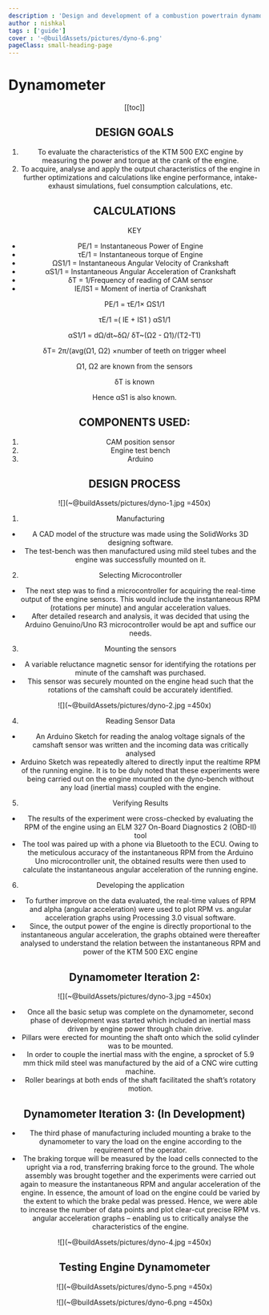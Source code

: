 ```yaml
---
description : 'Design and development of a combustion powertrain dynamometer'
author : nishkal
tags : ['guide']
cover : '~@buildAssets/pictures/dyno-6.png'
pageClass: small-heading-page
---
```


# Dynamometer

<Header />

[[toc]]

## DESIGN GOALS
1. To evaluate the characteristics of the KTM 500 EXC engine by
measuring the power and torque at the crank of the engine.
2. To acquire, analyse and apply the output characteristics of the
engine in further optimizations and calculations like engine
performance, intake-exhaust simulations, fuel consumption
calculations, etc.

## CALCULATIONS
KEY
* PE/1 = Instantaneous Power of Engine
* τE/1 = Instantaneous torque of Engine
* ΩS1/1 = Instantaneous Angular Velocity of Crankshaft
* αS1/1 = Instantaneous Angular Acceleration of Crankshaft
* δT = 1/Frequency of reading of CAM sensor
* IE/IS1 = Moment of inertia of Crankshaft


PE/1 = τE/1× ΩS1/1

τE/1 =( IE + IS1 ) αS1/1

αS1/1 = dΩ/dt~δΩ/ δT~(Ω2 - Ω1)/(T2-T1)

δT= 2π/(avg(Ω1, Ω2) ×number of teeth on trigger wheel

Ω1, Ω2 are known from the sensors

δT is known

Hence αS1 is also known. 

## COMPONENTS USED:
1. CAM position sensor
2. Engine test bench
3. Arduino


## DESIGN PROCESS

![](~@buildAssets/pictures/dyno-1.jpg =450x)

1. Manufacturing
* A CAD model of the structure was made using the SolidWorks
3D designing software.
* The test-bench was then manufactured using mild steel tubes
and the engine was successfully mounted on it.
2. Selecting Microcontroller
* The next step was to find a microcontroller for acquiring the
real-time output of the engine sensors. This would include the
instantaneous RPM (rotations per minute) and angular
acceleration values.
* After detailed research and analysis, it was decided that using
the Arduino Genuino/Uno R3 microcontroller would be apt
and suffice our needs.
3. Mounting the sensors
* A variable reluctance magnetic sensor for identifying the
rotations per minute of the camshaft was purchased.
* This sensor was securely mounted on the engine head such
that the rotations of the camshaft could be accurately
identified. 

![](~@buildAssets/pictures/dyno-2.jpg =450x)

4. Reading Sensor Data
* An Arduino Sketch for reading the analog voltage signals of the
camshaft sensor was written and the incoming data was critically
analysed
* Arduino Sketch was repeatedly altered to directly input the realtime RPM of the running engine. It is to be duly noted that these
experiments were being carried out on the engine mounted on the
dyno-bench without any load (inertial mass) coupled with the
engine.

5. Verifying Results
* The results of the experiment were cross-checked by evaluating
the RPM of the engine using an ELM 327 On-Board Diagnostics 2
(OBD-II) tool
* The tool was paired up with a phone via Bluetooth to the ECU.
Owing to the meticulous accuracy of the instantaneous RPM
from the Arduino Uno microcontroller unit, the obtained results
were then used to calculate the instantaneous angular
acceleration of the running engine.
6. Developing the application
* To further improve on the data evaluated, the real-time values of
RPM and alpha (angular acceleration) were used to plot RPM vs.
angular acceleration graphs using Processing 3.0 visual software.
* Since, the output power of the engine is directly proportional to
the instantaneous angular acceleration, the graphs obtained were
thereafter analysed to understand the relation between the
instantaneous RPM and power of the KTM 500 EXC engine

## Dynamometer Iteration 2:

![](~@buildAssets/pictures/dyno-3.jpg =450x)

* Once all the basic setup was complete on the dynamometer,
second phase of development was started which included an
inertial mass driven by engine power through chain drive.
* Pillars were erected for mounting the shaft onto which the solid
cylinder was to be mounted.
* In order to couple the inertial mass with the engine, a sprocket of
5.9 mm thick mild steel was manufactured by the aid of a CNC
wire cutting machine.
* Roller bearings at both ends of the shaft facilitated the shaft’s
rotatory motion. 

## Dynamometer Iteration 3: (In Development)
* The third phase of manufacturing included mounting a brake to
the dynamometer to vary the load on the engine according to the
requirement of the operator.
* The braking torque will be measured by the load cells connected
to the upright via a rod, transferring braking force to the ground.
The whole assembly was brought together and the experiments were
carried out again to measure the instantaneous RPM and angular
acceleration of the engine. In essence, the amount of load on the engine
could be varied by the extent to which the brake pedal was pressed.
Hence, we were able to increase the number of data points and plot
clear-cut precise RPM vs. angular acceleration graphs – enabling us to
critically analyse the characteristics of the engine.

![](~@buildAssets/pictures/dyno-4.jpg =450x)

## Testing Engine Dynamometer 

![](~@buildAssets/pictures/dyno-5.png =450x)

![](~@buildAssets/pictures/dyno-6.png =450x)


